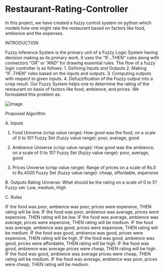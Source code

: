 # Restaurant-Rating-Controller
In this project, we have created a fuzzy control system on python which models how one might rate the restaurant based on factors like food, ambience and the expenses.

INTRODUCTION

Fuzzy Inference System is the primary unit of a Fuzzy Logic System having decision making as its primary work. It uses the “IF…THEN” rules along with connectors “OR” or “AND” for drawing essential rules.
The flow of a fuzzy logic controller is as follows:
     1. Defining Inputs and Outputs 
     2. Making “IF..THEN” rules based on the inputs and outputs.
     3. Computing outputs with respect to given inputs.
     4. Defuzzification of the Fuzzy output into a crisp result. 
Our Fuzzy System helps one to determine the rating of the restaurant on basis of factors like food, ambience, and prices.  We formulated this problem as:

![image](https://user-images.githubusercontent.com/75019003/202105241-98d0f1b3-eab7-41bb-87b5-9f450bb1b9f9.png)

Proposed Algorithm

A. Inputs

1. Food
 Universe (crisp value range): How good was the food, on a scale of 0 to 10?
 Fuzzy Set (fuzzy value range): poor, average, good
 
2. Ambience
Universe (crisp value range): How good was the ambience, on a scale of 0 to 10?
Fuzzy Set (fuzzy value range): poor, average, good

3. Prices
Universe (crisp value range): Range of prices on a scale of Rs.0 to Rs.4000
Fuzzy Set (fuzzy value range): cheap, affordable, expensive

B. Outputs
Rating
Universe: What should be the rating on a scale of 0 to 5?
Fuzzy set: Low, medium, High

C. Rules

IF the food was poor, ambience was poor, prices were expensive, THEN rating will be low.
IF the food was poor, ambience was average, prices were expensive, THEN rating will be low.
IF the food was average, ambience was average, prices were expensive, THEN rating will be medium.
IF the food was average, ambience was good, prices were expensive, THEN rating will be medium.
IF the food was good, ambience was good, prices were expensive, THEN rating will be high.
IF the food was good, ambience was good, prices were affordable, THEN rating will be high.
IF the food was good, ambience was average prices were cheap, THEN rating will be high.
IF the food was good, ambience was average prices were cheap, THEN rating will be medium.
IF the food was average, ambience was poor, prices were cheap, THEN rating will be medium.
